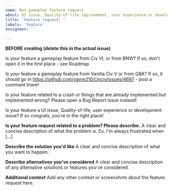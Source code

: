 ```yaml
---
name: Non-gameplay feature request
about: UI issue, Quality-of-life improvement, user experience or development issue
title: 'Feature request: '
labels: 'feature'
assignees: ''

---
```


**BEFORE creating (delete this in the actual issue)**

Is your feature a gameplay feature from Civ VI, or from BNW? If so, don't open it in the first place - see Roadmap

Is your feature a gameplay feature from Vanilla Civ V or from G&K? If so, it should go in https://github.com/yairm210/Unciv/issues/4697 - post a comment there!

Is your feature related to a crash or things that are already implemented but implemented wrong? Please open a Bug Report issue instead!

Is your feature a UI issue, Quality-of-life, user experience or development issue? If so congrats, you're in the right place!

**Is your feature request related to a problem? Please describe.**
A clear and concise description of what the problem is. Ex. I'm always frustrated when [...]

**Describe the solution you'd like**
A clear and concise description of what you want to happen.

**Describe alternatives you've considered**
A clear and concise description of any alternative solutions or features you've considered.

**Additional context**
Add any other context or screenshots about the feature request here.
